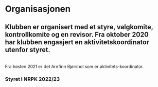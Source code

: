 # Organisasjonen

## Klubben er organisert med et styre, valgkomite, kontrollkomite og en revisor. Fra oktober 2020 har klubben engasjert en aktivitetskoordinator utenfor styret.

<br>
Fra høsten 2021 er det Arnfinn Bjørshol som er aktivitets-koordinator.

### Styret i NRPK 2022/23
